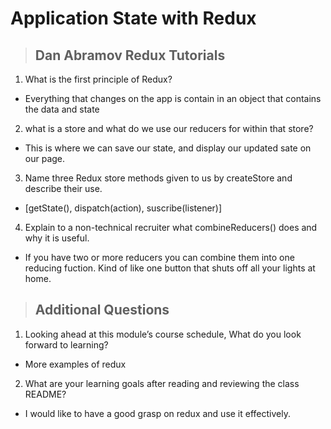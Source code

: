 # **Application State with Redux**

> ## Dan Abramov Redux Tutorials

1. What is the first principle of Redux?

- Everything that changes on the app is contain in an object that contains the data and state

2. what is a store and what do we use our reducers for within that store?

- This is where we can save our state, and display our updated sate on our page.

3. Name three Redux store methods given to us by createStore and describe their use.

- [getState(), dispatch(action), suscribe(listener)]

4. Explain to a non-technical recruiter what combineReducers() does and why it is useful.

- If you have two or more reducers you can combine them into one reducing fuction. Kind of like one button that shuts off all your lights at home.

> ## Additional Questions

1. Looking ahead at this module’s course schedule, What do you look forward to learning?

- More examples of redux

2. What are your learning goals after reading and reviewing the class README?

- I would like to have a good grasp on redux and use it effectively.
